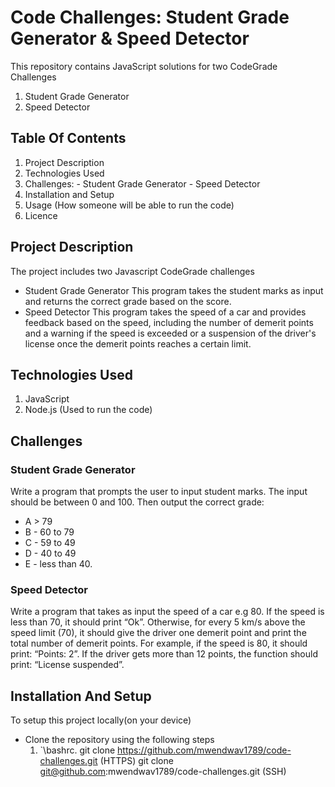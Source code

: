 # Code Challenges: Student Grade Generator & Speed Detector

This repository contains JavaScript solutions for two CodeGrade Challenges

1. Student Grade Generator
2. Speed Detector

## Table Of Contents

1. Project Description
2. Technologies Used
3. Challenges: - Student Grade Generator - Speed Detector
4. Installation and Setup
5. Usage (How someone will be able to run the code)
6. Licence

## Project Description

The project includes two Javascript CodeGrade challenges

- Student Grade Generator
  This program takes the student marks as input and returns the correct grade based on the score.
- Speed Detector
  This program takes the speed of a car and provides feedback based on the speed, including the number of demerit points and a warning if the speed is exceeded or a suspension of the driver's license once the demerit points reaches a certain limit.

## Technologies Used

1.  JavaScript
2.  Node.js (Used to run the code)

## Challenges

### Student Grade Generator

Write a program that prompts the user to input student marks. The input should be between 0 and 100. Then output the correct grade:

- A > 79
- B - 60 to 79
- C - 59 to 49
- D - 40 to 49
- E - less than 40.

### Speed Detector

Write a program that takes as input the speed of a car e.g 80. If the speed is less than 70, it should print “Ok”. Otherwise, for every 5 km/s above the speed limit (70), it should give the driver one demerit point and print the total number of demerit points.
For example, if the speed is 80, it should print: “Points: 2”. If the driver gets more than 12 points, the function should print: “License suspended”.

## Installation And Setup

To setup this project locally(on your device)

- Clone the repository using the following steps
  1. `\bashrc.
     git clone https://github.com/mwendwav1789/code-challenges.git (HTTPS)
     git clone git@github.com:mwendwav1789/code-challenges.git (SSH)